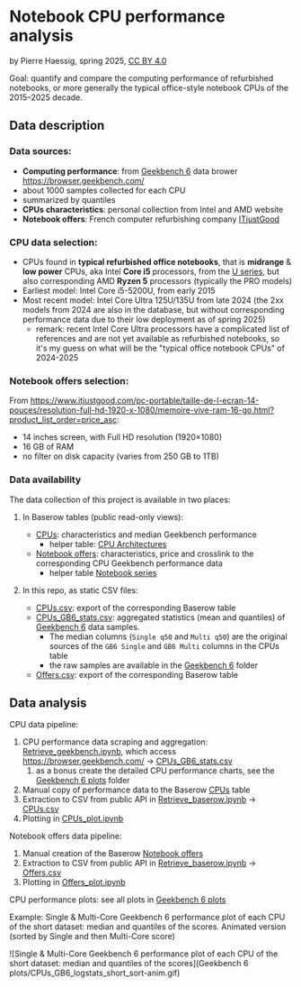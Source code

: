 # Notebook CPU performance analysis

by Pierre Haessig, spring 2025, [CC BY 4.0](https://creativecommons.org/licenses/by/4.0/)

Goal: quantify and compare the computing performance of refurbished notebooks, or more generally the typical office-style notebook CPUs of the 2015–2025 decade.

## Data description

### Data sources: 

-  **Computing performance**: from [Geekbench 6](https://www.geekbench.com/) data brower https://browser.geekbench.com/
  - about 1000 samples collected for each CPU
  - summarized by quantiles
- **CPUs characteristics**: personal collection from Intel and AMD website
- **Notebook offers**: French computer refurbishing company  [ITjustGood](https://www.itjustgood.com/)

### CPU data selection:

- CPUs found in **typical refurbished office notebooks**, that is **midrange** & **low power** CPUs, aka Intel **Core i5** processors, from the [U series](https://www.makeuseof.com/intel-u-vs-p-vs-h-laptop-cpus/), but also corresponding AMD **Ryzen 5** processors (typically the PRO models)
- Earliest model: Intel Core i5-5200U, from early 2015
- Most recent model: Intel Core Ultra 125U/135U from late 2024 (the 2xx models from 2024 are also in the database, but without corresponding performance data due to their low deployment as of spring 2025)
  - remark: recent Intel Core Ultra processors have a complicated list of references and are not yet available as refurbished notebooks, so it's my guess on what will be the "typical office notebook CPUs" of 2024-2025

### Notebook offers selection:

From https://www.itjustgood.com/pc-portable/taille-de-l-ecran-14-pouces/resolution-full-hd-1920-x-1080/memoire-vive-ram-16-go.html?product_list_order=price_asc:

- 14 inches screen, with Full HD resolution (1920×1080)
- 16 GB of RAM
- no filter on disk capacity (varies from 250 GB to 1TB)

### Data availability

The data collection of this project is available in two places:

1. In Baserow tables (public read-only views):
    - [CPUs](https://baserow.io/public/grid/wLq_Mhbx1y8jm7z82Y1GuqrCpNtOCkBqdHHgYqoNP0M): characteristics and median Geekbench performance
      - helper table: [CPU Architectures](https://baserow.io/public/grid/QhMWCEkWl2jT_LMaULgfqu9JZ2r9TQn0RAQr8vClOZ0)
    - [Notebook offers](https://baserow.io/public/grid/q39BCdA9-8GFsRv_HIoyIJJjkUIPJ4FBZQ7WonqO2Ss): characteristics, price and crosslink to the corresponding CPU Geekbench performance data
      - helper table [Notebook series](https://baserow.io/public/grid/qjK_ot5toME-zCxTMdx8CwOxf3U3a6nx_R0kvCSGnqE)

2. In this repo, as static CSV files:
    - [CPUs.csv](CPUs.csv): export of the corresponding Baserow table
    - [CPUs_GB6_stats.csv](CPUs_GB6_stats.csv): aggregated statistics (mean and quantiles) of  [Geekbench 6](https://www.geekbench.com/) data samples. 
      - The median columns (`Single q50` and `Multi q50`) are the original sources of the `GB6 Single` and  `GB6 Multi` columns in the CPUs table
      - the raw samples are available in the [Geekbench 6](Geekbench%206) folder
    - [Offers.csv](Offers.csv): export of the corresponding Baserow table

## Data analysis

CPU data pipeline:

1. CPU performance data scraping and aggregation: [Retrieve_geekbench.ipynb](Retrieve_geekbench.ipynb), which access  https://browser.geekbench.com/ → [CPUs_GB6_stats.csv](CPUs_GB6_stats.csv)
   1. as a bonus create the detailed CPU performance charts, see the [Geekbench 6 plots](Geekbench%206%20plots) folder
2. Manual copy of performance data to the Baserow [CPUs](https://baserow.io/public/grid/wLq_Mhbx1y8jm7z82Y1GuqrCpNtOCkBqdHHgYqoNP0M) table
3. Extraction to CSV from public API in [Retrieve_baserow.ipynb](Retrieve_baserow.ipynb) → [CPUs.csv](CPUs.csv)
4. Plotting in [CPUs_plot.ipynb](CPUs_plot.ipynb) 

Notebook offers data pipeline:

1. Manual creation of the Baserow [Notebook offers](https://baserow.io/public/grid/q39BCdA9-8GFsRv_HIoyIJJjkUIPJ4FBZQ7WonqO2Ss)
2. Extraction to CSV from public API in [Retrieve_baserow.ipynb](Retrieve_baserow.ipynb) →  [Offers.csv](Offers.csv)
3. Plotting in [Offers_plot.ipynb](Offers_plot.ipynb)

CPU performance plots: see all plots in [Geekbench 6 plots](Geekbench%206%20plots)

Example: Single & Multi-Core Geekbench 6 performance plot of each CPU of the short dataset: median and quantiles of the scores. Animated version (sorted by Single and then Multi-Core score)

![Single & Multi-Core Geekbench 6 performance plot of each CPU of the short dataset: median and quantiles of the scores](Geekbench 6 plots/CPUs_GB6_logstats_short_sort-anim.gif)

